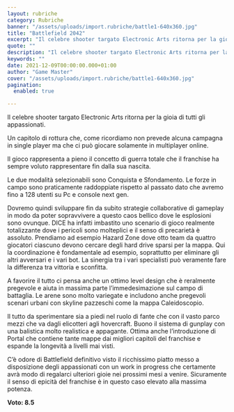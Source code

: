 ```yaml
---
layout: rubriche
category: Rubriche
banner: "/assets/uploads/import.rubriche/battle1-640x360.jpg"
title: "Battlefield 2042"
excerpt: "Il celebre shooter targato Electronic Arts ritorna per la gioia di tutti gli appassionati. Un capitolo di rottura che, come ricordiamo non prevede alcuna campagna in single player ma che ci può giocare solamente in multiplayer online. Il gioco rappresenta a pieno il concetto di guerra totale che il franchise ha sempre voluto rappresentare fin [&hellip"
quote: ""
description: "Il celebre shooter targato Electronic Arts ritorna per la gioia di tutti gli appassionati. Un capitolo di rottura che, come ricordiamo non prevede alcuna campagna in single player ma che ci può giocare solamente in multiplayer online. Il gioco rappresenta a pieno il concetto di guerra totale che il franchise ha sempre voluto rappresentare fin [&hellip"
keywords: ""
date: 2021-12-09T00:00:00.000+01:00
author: "Game Master"
cover: "/assets/uploads/import.rubriche/battle1-640x360.jpg"
pagination:
  enabled: true

---
```


Il celebre shooter targato Electronic Arts ritorna per la gioia di tutti gli appassionati.

Un capitolo di rottura che, come ricordiamo non prevede alcuna campagna in single player ma che ci può giocare solamente in multiplayer online.

Il gioco rappresenta a pieno il concetto di guerra totale che il franchise ha sempre voluto rappresentare fin dalla sua nascita.

Le due modalità selezionabili sono Conquista e Sfondamento. Le forze in campo sono praticamente raddoppiate rispetto al passato dato che avremo fino a 128 utenti su Pc e console next gen.

Dovremo quindi sviluppare fin da subito strategie collaborative di gameplay in modo da poter sopravvivere a questo caos bellico dove le esplosioni sono ovunque. DICE ha infatti imbastito uno scenario di gioco realmente totalizzante dove i pericoli sono molteplici e il senso di precarietà è assoluto. Prendiamo ad esempio Hazard Zone dove otto team da quattro giocatori ciascuno devono cercare degli hard drive sparsi per la mappa. Qui la coordinazione è fondamentale ad esempio, soprattutto per eliminare gli altri avversari e i vari bot. La sinergia tra i vari specialisti può veramente fare la differenza tra vittoria e sconfitta.

A favorire il tutto ci pensa anche un ottimo level design che è reralmente pregevole e aiuta in massima parte l’immedesimazione sul campo di battaglia. Le arene sono molto variegate e includono anche pregevoli scenari urbani con skyline pazzeschi come la mappa Caleidoscopio.

Il tutto da sperimentare sia a piedi nel ruolo di fante che con il vasto parco mezzi che va dagli elicotteri agli hovercraft. Buono il sistema di gunplay con una balistica molto realistica e appagante. Ottima anche l’introduzione di Portal che contiene tante mappe dai migliori capitoli del franchise e espande la longevità a livelli mai visti.

C’è odore di Battlefield definitivo visto il ricchissimo piatto messo a disposizione degli appassionati con un work in progress che certamente avrà modo di regalarci ulteriori gioie nei prossimi mesi a venire. Sicuramente il senso di epicità del franchise è in questo caso elevato alla massima potenza.

**Voto: 8.5**
